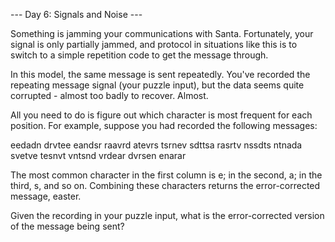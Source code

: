 --- Day 6: Signals and Noise ---

Something is jamming your communications with Santa. Fortunately, your signal is
only partially jammed, and protocol in situations like this is to switch to a
simple repetition code to get the message through.

In this model, the same message is sent repeatedly. You've recorded the
repeating message signal (your puzzle input), but the data seems quite
corrupted - almost too badly to recover. Almost.

All you need to do is figure out which character is most frequent for each
position. For example, suppose you had recorded the following messages:

eedadn
drvtee
eandsr
raavrd
atevrs
tsrnev
sdttsa
rasrtv
nssdts
ntnada
svetve
tesnvt
vntsnd
vrdear
dvrsen
enarar

The most common character in the first column is e; in the second, a; in the
third, s, and so on. Combining these characters returns the error-corrected
message, easter.

Given the recording in your puzzle input, what is the error-corrected version of
the message being sent?
